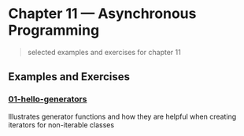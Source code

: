 # Chapter 11 &mdash; Asynchronous Programming
> selected examples and exercises for chapter 11

## Examples and Exercises

### [01-hello-generators](./01-hello-generators/)
Illustrates generator functions and how they are helpful when creating iterators for non-iterable classes

